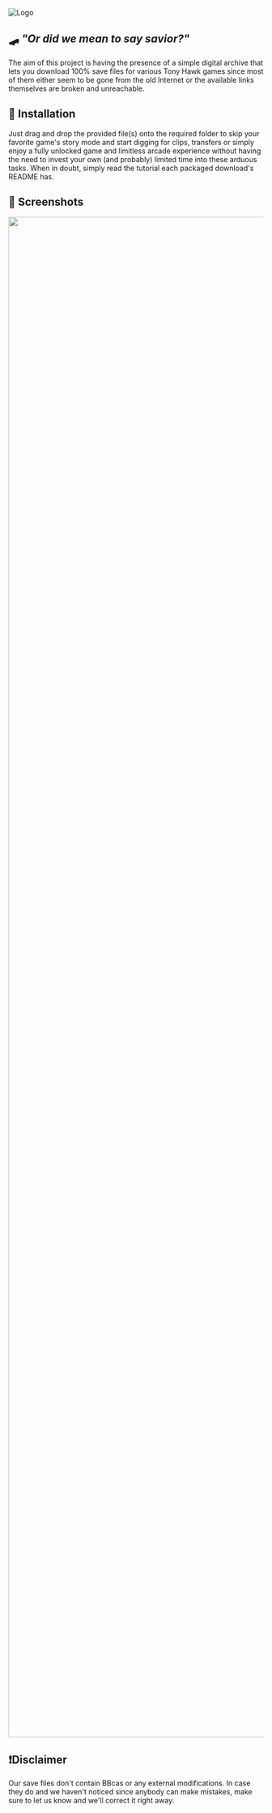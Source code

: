 
![Logo](https://cdn.discordapp.com/attachments/648520680140439598/1423851301019717693/Tony_Hawks_Pro_Skater_-_logo-2.png?ex=68e1d05c&is=68e07edc&hm=9562b02af943e00363c44f1c7ffa7efba2717999fefeef1020adaf5d4973804f&)


## 🛹 *"Or did we mean to say savior?"*

The aim of this project is having the presence of a simple digital archive that lets you download 100% save files for various Tony Hawk games since most of them either seem to be gone from the old Internet or the available links themselves are broken and unreachable. 




## 🔧 Installation

Just drag and drop the provided file(s) onto the required folder to skip your favorite game's story mode and start digging for clips, transfers or simply enjoy a fully unlocked game and limitless arcade experience without having the need to invest your own (and probably) limited time into these arduous tasks. When in doubt, simply read the tutorial each packaged download's README has.
    
## 📸 Screenshots
<p align="center"> <img width="650" height="3000" src="https://cdn.discordapp.com/attachments/648520680140439598/1423865225706209300/saves.png?ex=68e1dd53&is=68e08bd3&hm=c8714aa40376f1f43ddb45519ef674e7807bae188f16b3b182e34d6c9b3f8feb&"> </p>

## ❗Disclaimer

Our save files don't contain BBcas or any external modifications. In case they do and we haven't noticed since anybody can make mistakes, make sure to let us know and we'll correct it right away. 

